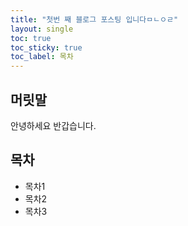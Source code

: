 ```yaml
---
title: "첫번 째 블로그 포스팅 입니다ㅁㄴㅇㄹ"
layout: single
toc: true
toc_sticky: true
toc_label: 목차
---
```


## 머릿말

안녕하세요 반갑습니다.

## 목차

- 목차1
- 목차2
- 목차3
